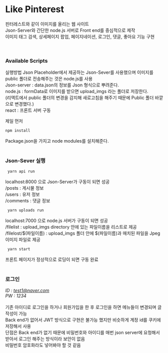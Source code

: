 # Like Pinterest
핀터레스트와 같이 이미지를 올리는 웹 사이트<br>
Json-Server와 간단한 node.js 서버로 Front end를 중심적으로 제작<br>
이미지 태그 검색, 상세페이지 팝업, 페이지네이션, 로그인, 댓글, 좋아요 기능 구현<br>
<br>
<br>
### Available Scripts
실행방법 Json Placeholder에서 제공하는 Json-Sever를 사용했으며 이미지를 public 폴더로 전송해주는 것은 node.js를 사용<br>
Json-server : data.json의 정보를 Json 형식으로 뿌려준다.<br>
node.js : formData로 이미지를 받으면 upload_imgs 라는 폴더로 저장한다.<br>
(리액트에서 public 폴더의 변경을 감지해 새로고침을 해주기 때문에 Public 폴더 바깥으로 변경했다.)<br>
react : 프론트 서버 구동<br>

제일 먼저
```bash
npm install
```
Package.json을 가지고 node modules를 설치해준다.
<br>
<br>

### Json-Sever 실행
```bash
 yarn api run
```
localhost:8000 으로 Json-Server가 구동이 되면 성공 <br>
/posts : 게시물 정보<br>
/users : 유저 정보<br>
/comments : 댓글 정보<br>

```bash
 yarn uploads run
```
localhost:7000 으로 node.js 서버가 구동이 되면 성공<br>
/filelist : upload_imgs directory 안에 있는 파일이름을 리스트로 제공<br>
/filelost/$(파일이름) : upload_imgs 폴더 안에 $(파일이름)과 매치된 파일을 Jpeg 이미지 파일로 제공<br>

```bash
 yarn start
```
프론트 페이지가 정상적으로 로딩이 되면 구동 완료
<br>
<br>

### 로그인
*ID : test1@naver.com<br>*
*PW : 1234<br>*
<br>
기존 아이디로 로그인을 하거나 회원가입을 한 후 로그인을 하면 메뉴들이 변경되며 글 작성이 가능<br>
Back end가 없어서 JWT 방식으로 구현은 불가능 했지만 비슷하게 계정 id를 쿠키에 저장해서 사용<br>
단점은 Back end가 없기 때문에 비밀번호와 아이디를 매번 json server에 요청해서 받아서 로그인 해주는 방식이라 보안이 없음
<br>
비밀번호 암호화라도 넣어봐야 할 것 같음
